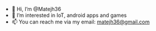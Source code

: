 - 👋 Hi, I’m @Matejh36
- 👀 I’m interested in IoT, android apps and games
- 📫 You can reach me via my email: matejh36@gmail.com

<!---
Matejh36/Matejh36 is a ✨ special ✨ repository because its `README.md` (this file) appears on your GitHub profile.
You can click the Preview link to take a look at your changes.
--->
